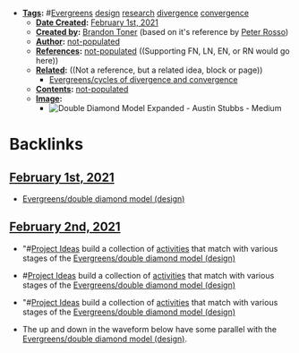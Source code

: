 - **[Tags](<../Tags.md>):** #[Evergreens](<../Evergreens.md>) [design](<../design.md>) [research](<../research.md>) [divergence](<../divergence.md>) [convergence](<../convergence.md>)
    - **[Date Created](<../Date Created.md>):** [February 1st, 2021](<../February 1st, 2021.md>)
    - **[Created by](<../Created by.md>):** [Brandon Toner](<../Brandon Toner.md>) (based on it's reference by [Peter Rosso](<../Peter Rosso.md>))
    - **[Author](<../Author.md>):** [not-populated](<../not-populated.md>)
    - **[References](<../References.md>):** [not-populated](<../not-populated.md>) ((Supporting FN, LN, EN, or RN would go here))
    - **[Related](<../Related.md>):**  ((Not a reference, but a related idea, block or page))
        - [Evergreens/cycles of divergence and convergence](<../Evergreens/cycles of divergence and convergence.md>)
    - **[Contents](<../Contents.md>):** [not-populated](<../not-populated.md>)
    - **[Image](<../Image.md>):**
        - ![Double Diamond Model Expanded - Austin Stubbs - Medium](https://external-content.duckduckgo.com/iu/?u=https%3A%2F%2Fcdn-images-1.medium.com%2Fmax%2F1600%2F1*FH6Re6NwLf5ftsJqa8s6Hw.png&f=1&nofb=1)

# Backlinks
## [February 1st, 2021](<February 1st, 2021.md>)
- [Evergreens/double diamond model (design)](<../Evergreens/double diamond model (design).md>)

## [February 2nd, 2021](<February 2nd, 2021.md>)
- "#[Project Ideas](<../Project Ideas.md>) build a collection of [activities](<../activities.md>) that match with various stages of the [Evergreens/double diamond model (design)](<../Evergreens/double diamond model (design).md>)

- #[Project Ideas](<../Project Ideas.md>) build a collection of [activities](<../activities.md>) that match with various stages of the [Evergreens/double diamond model (design)](<../Evergreens/double diamond model (design).md>)

- "#[Project Ideas](<../Project Ideas.md>) build a collection of [activities](<../activities.md>) that match with various stages of the [Evergreens/double diamond model (design)](<../Evergreens/double diamond model (design).md>)

- The up and down in the waveform below have some parallel with the [Evergreens/double diamond model (design)](<../Evergreens/double diamond model (design).md>).

